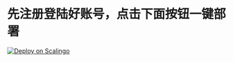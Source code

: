 # 先注册登陆好账号，点击下面按钮一键部署

[![Deploy on Scalingo](https://cdn.scalingo.com/deploy/button.svg)](https://dashboard.scalingo.com/create/app?source=https://github.com/dsadsadsss/wqeqwe22#main)
